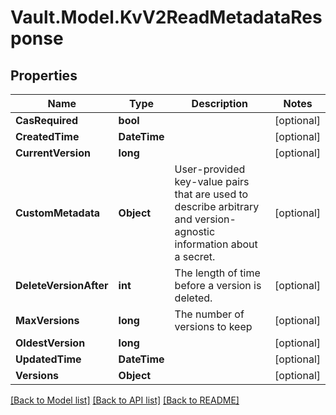 # Vault.Model.KvV2ReadMetadataResponse

## Properties

Name | Type | Description | Notes
------------ | ------------- | ------------- | -------------
**CasRequired** | **bool** |  | [optional] 
**CreatedTime** | **DateTime** |  | [optional] 
**CurrentVersion** | **long** |  | [optional] 
**CustomMetadata** | **Object** | User-provided key-value pairs that are used to describe arbitrary and version-agnostic information about a secret. | [optional] 
**DeleteVersionAfter** | **int** | The length of time before a version is deleted. | [optional] 
**MaxVersions** | **long** | The number of versions to keep | [optional] 
**OldestVersion** | **long** |  | [optional] 
**UpdatedTime** | **DateTime** |  | [optional] 
**Versions** | **Object** |  | [optional] 

[[Back to Model list]](../README.md#documentation-for-models) [[Back to API list]](../README.md#documentation-for-api-endpoints) [[Back to README]](../README.md)

